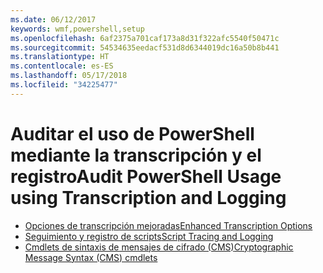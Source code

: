 ```yaml
---
ms.date: 06/12/2017
keywords: wmf,powershell,setup
ms.openlocfilehash: 6af2375a701caf173a8d31f322afc5540f50471c
ms.sourcegitcommit: 54534635eedacf531d8d6344019dc16a50b8b441
ms.translationtype: HT
ms.contentlocale: es-ES
ms.lasthandoff: 05/17/2018
ms.locfileid: "34225477"
---
```

# <a name="audit-powershell-usage-using-transcription-and-logging"></a><span data-ttu-id="2e752-102">Auditar el uso de PowerShell mediante la transcripción y el registro</span><span class="sxs-lookup"><span data-stu-id="2e752-102">Audit PowerShell Usage using Transcription and Logging</span></span>

- [<span data-ttu-id="2e752-103">Opciones de transcripción mejoradas</span><span class="sxs-lookup"><span data-stu-id="2e752-103">Enhanced Transcription Options</span></span>](audit_transcript.md)
- [<span data-ttu-id="2e752-104">Seguimiento y registro de scripts</span><span class="sxs-lookup"><span data-stu-id="2e752-104">Script Tracing and Logging</span></span>](audit_script.md)
- [<span data-ttu-id="2e752-105">Cmdlets de sintaxis de mensajes de cifrado (CMS)</span><span class="sxs-lookup"><span data-stu-id="2e752-105">Cryptographic Message Syntax (CMS) cmdlets</span></span>](audit_cms.md)
